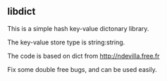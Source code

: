 ## libdict
This is a simple hash key-value dictonary library.

The key-value store type is string:string.

The code is based on dict from http://ndevilla.free.fr

Fix some double free bugs, and can be used easily.
